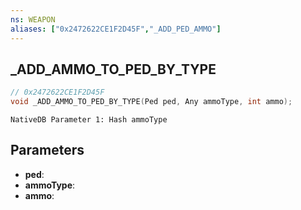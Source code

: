 ```yaml
---
ns: WEAPON
aliases: ["0x2472622CE1F2D45F","_ADD_PED_AMMO"]
---
```

## _ADD_AMMO_TO_PED_BY_TYPE

```c
// 0x2472622CE1F2D45F
void _ADD_AMMO_TO_PED_BY_TYPE(Ped ped, Any ammoType, int ammo);
```

```
NativeDB Parameter 1: Hash ammoType
```

## Parameters
* **ped**: 
* **ammoType**: 
* **ammo**: 

